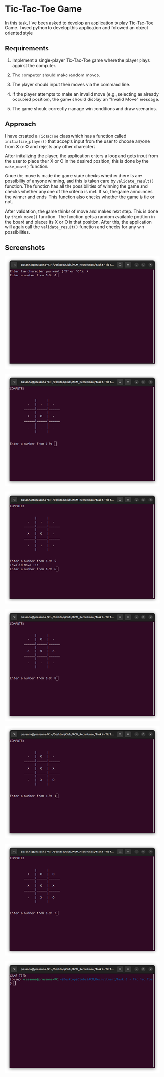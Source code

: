 # Tic-Tac-Toe Game
In this task, I've been asked to develop an application to play Tic-Tac-Toe Game. I used python to develop this application and followed an object oriented style

## Requirements

1. Implement a single-player Tic-Tac-Toe game where the player plays against the computer.

2. The computer should make random moves.

3. The player should input their moves via the command line.

4. If the player attempts to make an invalid move (e.g., selecting an already occupied position), the game should display an "Invalid Move" message.

5. The game should correctly manage win conditions and draw scenarios.

## Approach
I have created a `TicTacToe` class which has a function called `initialize_player()` that accepts input from the user to choose anyone from **X** or **O** and rejects any other charecters.

After initializing the player, the application enters a loop and gets input from the user to place their X or O in the desired position, this is done  by the `make_move()` function.

Once the move is made the game state checks whether there is any possibility of anyone winning, and this is taken care by `validate_result()` function. The function has all the possibilities of winning the game and checks whether any one of the criteria is met. If so, the game announces the winner and ends. This function also checks whether the game is tie or not.

After validation, the game thinks of move and makes next step. This is done by `think_move()` function. The function gets a random available position in the board and places its X or O in that position. After this, the application will again call the `validate_result()` function and checks for any win possibilities.

## Screenshots
![alt text](images/P1.png)

![alt text](images/P2.png)

![alt text](images/P3.png)

![alt text](images/P4.png)

![alt text](images/P5.png)

![alt text](images/P6.png)

![alt text](images/P7.png)
